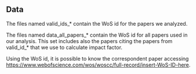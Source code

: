## Data

The files named valid_ids_* contain the WoS id for the papers we analyzed. 

The files named data_all_papers_* contain the WoS id for all papers used in our analysis. This set includes also the papers citing the papers from valid_id_* that we use to calculate impact factor. 

Using the WoS id, it is possible to know the correspondent paper accessing https://www.webofscience.com/wos/woscc/full-record/insert-WoS-ID-here.
